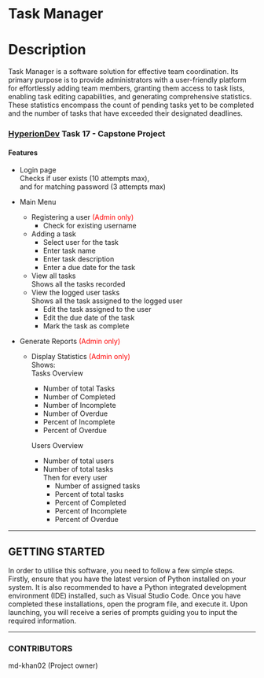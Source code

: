 # Task Manager

# Description

Task Manager is a software solution for effective team coordination. Its primary purpose is to provide administrators with a user-friendly platform for effortlessly adding team members, granting them access to task lists, enabling task editing capabilities, and generating comprehensive statistics. These statistics encompass the count of pending tasks yet to be completed and the number of tasks that have exceeded their designated deadlines.

### [HyperionDev](https://www.hyperiondev.com/portfolio/MN23110011960/) Task 17 - Capstone Project 

#### Features

- Login page <br> Checks if user exists (10 attempts max),<br> and for matching password (3 attempts max)
- Main Menu
  - Registering a user <font color=red>(Admin only)</font>
    - Check for existing username
  - Adding a task
    - Select user for the task
    - Enter task name
    - Enter task description
    - Enter a due date for the task
  - View all tasks<br>Shows all the tasks recorded
  - View the logged user tasks<br>Shows all the task assigned to the logged user
    - Edit the task assigned to the user
    - Edit the due date of the task
    - Mark the task as complete

- Generate Reports <font color=red>(Admin only)</font>
  - Display Statistics <font color=red>(Admin only)</font>
    <br>Shows:<br>Tasks Overview
    - Number of total Tasks
    - Number of Completed
    - Number of Incomplete
    - Number of Overdue
    - Percent of Incomplete
    - Percent of Overdue

    Users Overview
    - Number of total users
    - Number of total tasks
    <br>Then for every user
      - Number of assigned tasks
      - Percent of total tasks
      - Percent of Completed
      - Percent of Incomplete
      - Percent of Overdue
---------------------------------------------------------------------------------------------

## GETTING STARTED
In order to utilise this software, you need to follow a few simple steps. Firstly, ensure that you have the latest version of Python installed on your system. It is also recommended to have a Python integrated development environment (IDE) installed, such as Visual Studio Code. Once you have completed these installations, open the program file, and execute it. Upon launching, you will receive a series of prompts guiding you to input the required information.

---------------------------------------------------------------------------------------------

### CONTRIBUTORS
md-khan02 (Project owner)
